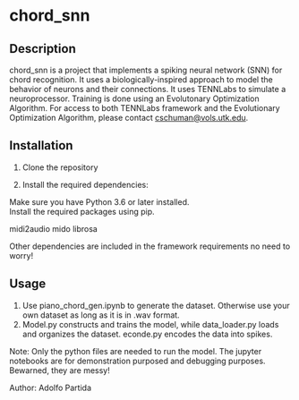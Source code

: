 # chord_snn

## Description

chord_snn is a project that implements a spiking neural network (SNN) for chord recognition. It uses a biologically-inspired approach to model the behavior of neurons and their connections. It uses TENNLabs to simulate a neuroprocessor. Training is done using an Evolutonary Optimization Algorithm. For access to both TENNLabs framework and the Evolutionary Optimization Algorithm, please contact cschuman@vols.utk.edu.

## Installation

1. Clone the repository

2. Install the required dependencies:

Make sure you have Python 3.6 or later installed.  
Install the required packages using pip.

midi2audio
mido
librosa

Other dependencies are included in the framework requirements no need to worry!


## Usage

1. Use piano_chord_gen.ipynb to generate the dataset. Otherwise use your own dataset as long as it is in .wav format.
2. Model.py constructs and trains the model, while data_loader.py loads and organizes the dataset. econde.py encodes the data into spikes. 

Note: Only the python files are needed to run the model. The jupyter notebooks are for demonstration purposed and debugging purposes. Bewarned, they are messy!

Author: Adolfo Partida